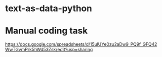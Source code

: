 # text-as-data-python

# Manual coding task
https://docs.google.com/spreadsheets/d/15ulUYe0zu2aDw9_PQ9f_GFQ42WwTGvmPrk5hWd53Zsk/edit?usp=sharing
